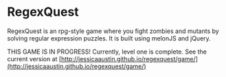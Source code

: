 RegexQuest
==========

RegexQuest is an rpg-style game where you fight zombies and mutants by solving regular expression puzzles. It is built using melonJS and jQuery.

THIS GAME IS IN PROGRESS! Currently, level one is complete. See the current version at [http://jessicaaustin.github.io/regexquest/game/](http://jessicaaustin.github.io/regexquest/game/)
